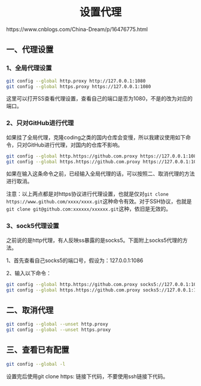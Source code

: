 <h1 align="center">设置代理</h1>
https://www.cnblogs.com/China-Dream/p/16476775.html



## 一、代理设置

### 1、全局代理设置



```bash
git config --global http.proxy http://127.0.0.1:1080
git config --global https.proxy https://127.0.0.1:1080
```

这里可以打开SS查看代理设置，查看自己的端口是否为1080，不是的改为对应的端口。

### 2、只对GitHub进行代理

如果挂了全局代理，克隆coding之类的国内仓库会变慢，所以我建议使用如下命令，只对GitHub进行代理，对国内的仓库不影响。



```bash
git config --global http.https://github.com.proxy https://127.0.0.1:1080
git config --global https.https://github.com.proxy https://127.0.0.1:1080
```

如果在输入这条命令之前，已经输入全局代理的话，可以按照二、取消代理的方法进行取消。

注意：以上两点都是对https协议进行代理设置，也就是仅对`git clone https://www.github.com/xxxx/xxxx.git`这种命令有效。对于SSH协议，也就是`git clone git@github.com:xxxxxx/xxxxxx.git`这种，依旧是无效的。

### 3、sock5代理设置

之前说的是http代理，有人反映ss暴露的是socks5。下面附上socks5代理的方法。

1、首先查看自己socks5的端口号，假设为：127.0.0.1:1086

2、输入以下命令：



```bash
git config --global http.https://github.com.proxy socks5://127.0.0.1:1086
git config --global https.https://github.com.proxy socks5://127.0.0.1:1086
```

## 二、取消代理



```bash
git config --global --unset http.proxy
git config --global --unset https.proxy
```

## 三、查看已有配置



```bash
git config --global -l
```





设置完后使用git clone https: 链接下代码，不要使用ssh链接下代码。
